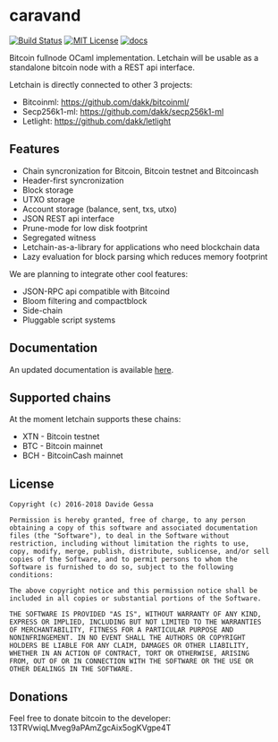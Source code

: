 # caravand

[![Build Status](https://travis-ci.org/dakk/caravand.svg)](https://travis-ci.org/dakk/caravand)
[![MIT License](http://img.shields.io/badge/license-MIT-blue.svg)](https://github.com/dakk/caravand/blob/master/LICENSE)
[![docs](https://img.shields.io/badge/doc-online-blue.svg)](https://github.com/dakk/caravand/wiki)

Bitcoin fullnode OCaml implementation. 
Letchain will be usable as a standalone bitcoin node with a REST api interface.

Letchain is directly connected to other 3 projects:
- Bitcoinml: https://github.com/dakk/bitcoinml/
- Secp256k1-ml: https://github.com/dakk/secp256k1-ml 
- Letlight: https://github.com/dakk/letlight

## Features

- Chain syncronization for Bitcoin, Bitcoin testnet and Bitcoincash
- Header-first syncronization
- Block storage
- UTXO storage
- Account storage (balance, sent, txs, utxo)
- JSON REST api interface
- Prune-mode for low disk footprint
- Segregated witness
- Letchain-as-a-library for applications who need blockchain data
- Lazy evaluation for block parsing which reduces memory footprint

We are planning to integrate other cool features:
- JSON-RPC api compatible with Bitcoind
- Bloom filtering and compactblock
- Side-chain
- Pluggable script systems

## Documentation
An updated documentation is available [here](https://github.com/dakk/letchain/wiki).

## Supported chains

At the moment letchain supports these chains:
- XTN - Bitcoin testnet
- BTC - Bitcoin mainnet
- BCH - BitcoinCash mainnet

## License

```
Copyright (c) 2016-2018 Davide Gessa

Permission is hereby granted, free of charge, to any person
obtaining a copy of this software and associated documentation
files (the "Software"), to deal in the Software without
restriction, including without limitation the rights to use,
copy, modify, merge, publish, distribute, sublicense, and/or sell
copies of the Software, and to permit persons to whom the
Software is furnished to do so, subject to the following
conditions:

The above copyright notice and this permission notice shall be
included in all copies or substantial portions of the Software.

THE SOFTWARE IS PROVIDED "AS IS", WITHOUT WARRANTY OF ANY KIND,
EXPRESS OR IMPLIED, INCLUDING BUT NOT LIMITED TO THE WARRANTIES
OF MERCHANTABILITY, FITNESS FOR A PARTICULAR PURPOSE AND
NONINFRINGEMENT. IN NO EVENT SHALL THE AUTHORS OR COPYRIGHT
HOLDERS BE LIABLE FOR ANY CLAIM, DAMAGES OR OTHER LIABILITY,
WHETHER IN AN ACTION OF CONTRACT, TORT OR OTHERWISE, ARISING
FROM, OUT OF OR IN CONNECTION WITH THE SOFTWARE OR THE USE OR
OTHER DEALINGS IN THE SOFTWARE.
```


## Donations

Feel free to donate bitcoin to the developer: 13TRVwiqLMveg9aPAmZgcAix5ogKVgpe4T